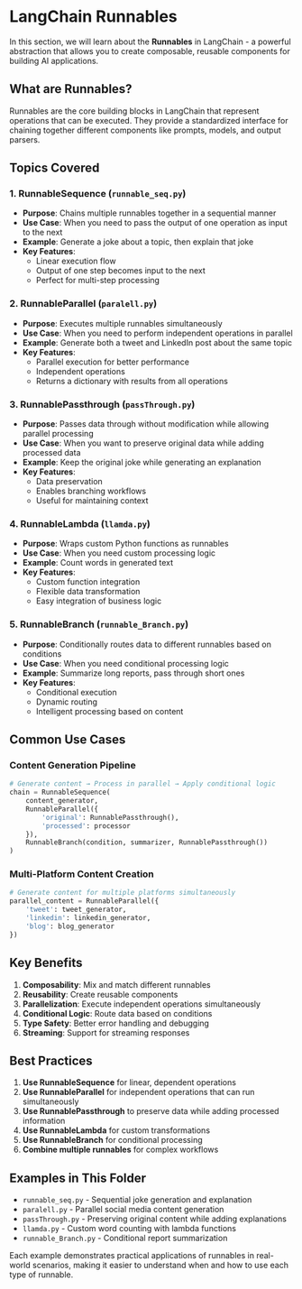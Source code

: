 # LangChain Runnables

In this section, we will learn about the **Runnables** in LangChain - a powerful abstraction that allows you to create composable, reusable components for building AI applications.

## What are Runnables?

Runnables are the core building blocks in LangChain that represent operations that can be executed. They provide a standardized interface for chaining together different components like prompts, models, and output parsers.

## Topics Covered

### 1. **RunnableSequence** (`runnable_seq.py`)
- **Purpose**: Chains multiple runnables together in a sequential manner
- **Use Case**: When you need to pass the output of one operation as input to the next
- **Example**: Generate a joke about a topic, then explain that joke
- **Key Features**:
  - Linear execution flow
  - Output of one step becomes input to the next
  - Perfect for multi-step processing

### 2. **RunnableParallel** (`paralell.py`)
- **Purpose**: Executes multiple runnables simultaneously
- **Use Case**: When you need to perform independent operations in parallel
- **Example**: Generate both a tweet and LinkedIn post about the same topic
- **Key Features**:
  - Parallel execution for better performance
  - Independent operations
  - Returns a dictionary with results from all operations

### 3. **RunnablePassthrough** (`passThrough.py`)
- **Purpose**: Passes data through without modification while allowing parallel processing
- **Use Case**: When you want to preserve original data while adding processed data
- **Example**: Keep the original joke while generating an explanation
- **Key Features**:
  - Data preservation
  - Enables branching workflows
  - Useful for maintaining context

### 4. **RunnableLambda** (`llamda.py`)
- **Purpose**: Wraps custom Python functions as runnables
- **Use Case**: When you need custom processing logic
- **Example**: Count words in generated text
- **Key Features**:
  - Custom function integration
  - Flexible data transformation
  - Easy integration of business logic

### 5. **RunnableBranch** (`runnable_Branch.py`)
- **Purpose**: Conditionally routes data to different runnables based on conditions
- **Use Case**: When you need conditional processing logic
- **Example**: Summarize long reports, pass through short ones
- **Key Features**:
  - Conditional execution
  - Dynamic routing
  - Intelligent processing based on content

## Common Use Cases

### Content Generation Pipeline
```python
# Generate content → Process in parallel → Apply conditional logic
chain = RunnableSequence(
    content_generator,
    RunnableParallel({
        'original': RunnablePassthrough(),
        'processed': processor
    }),
    RunnableBranch(condition, summarizer, RunnablePassthrough())
)
```

### Multi-Platform Content Creation
```python
# Generate content for multiple platforms simultaneously
parallel_content = RunnableParallel({
    'tweet': tweet_generator,
    'linkedin': linkedin_generator,
    'blog': blog_generator
})
```

## Key Benefits

1. **Composability**: Mix and match different runnables
2. **Reusability**: Create reusable components
3. **Parallelization**: Execute independent operations simultaneously
4. **Conditional Logic**: Route data based on conditions
5. **Type Safety**: Better error handling and debugging
6. **Streaming**: Support for streaming responses

## Best Practices

1. **Use RunnableSequence** for linear, dependent operations
2. **Use RunnableParallel** for independent operations that can run simultaneously
3. **Use RunnablePassthrough** to preserve data while adding processed information
4. **Use RunnableLambda** for custom transformations
5. **Use RunnableBranch** for conditional processing
6. **Combine multiple runnables** for complex workflows

## Examples in This Folder

- `runnable_seq.py` - Sequential joke generation and explanation
- `paralell.py` - Parallel social media content generation
- `passThrough.py` - Preserving original content while adding explanations
- `llamda.py` - Custom word counting with lambda functions
- `runnable_Branch.py` - Conditional report summarization

Each example demonstrates practical applications of runnables in real-world scenarios, making it easier to understand when and how to use each type of runnable.

